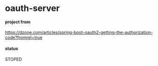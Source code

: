 # oauth-server

#### project from
https://dzone.com/articles/spring-boot-oauth2-getting-the-authorization-code?fromrel=true

#### status
STOPED
